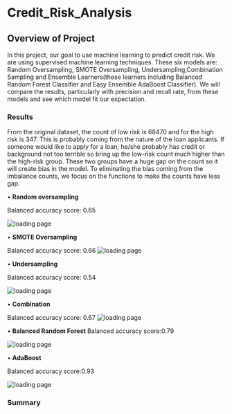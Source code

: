 # Credit_Risk_Analysis

## Overview of Project

In this project, our goal to use machine learning to predict credit risk. We are using supervised machine learning techniques. These six models are: Random Oversampling, SMOTE Oversampling, Undersampling,Combination Sampling and Ensemble Learners(these learners including Balanced Random Forest Classifier and Easy Ensemble AdaBoost Classifier). We will compare the results, particularly with precision and recall rate, from these models and see which model fit our expectation.

### Results

From the original dataset, the count of low risk is 68470 and for the high risk is 347. This is probably coming from the nature of the loan applicants. If someone would like to apply for a loan, he/she probably has credit or background not too terrible so bring up the low-risk count much higher than the high-risk group. These two groups have a huge gap on the count so it will create bias in the model. To eliminating the bias coming from the imbalance counts, we focus on the functions to make the counts have less gap.

•	**Random oversampling**

Balanced accuracy score: 0.65

![loading page]( https://github.com/jkmom/Credit_Risk_Analysis/blob/main/Resources/Ada_boost.png)

•	**SMOTE Oversampling**

Balanced accuracy score: 0.66
![loading page]( https://github.com/jkmom/Credit_Risk_Analysis/blob/main/Resources/SMOTE.png)

•	**Undersampling**

Balanced accuracy score: 0.54

![loading page](https://github.com/jkmom/Credit_Risk_Analysis/blob/main/Resources/Undersampling.png)

•	**Combination**

Balanced accuracy score: 0.67
![loading page](https://github.com/jkmom/Credit_Risk_Analysis/blob/main/Resources/Combination.png)

•	**Balanced Random Forest** 
Balanced accuracy score:0.79
 
![loading page]( https://github.com/jkmom/Credit_Risk_Analysis/blob/main/Resources/balanced_random_forest.png)

•	**AdaBoost**

Balanced accuracy score:0.93

![loading page]( https://github.com/jkmom/Credit_Risk_Analysis/blob/main/Resources/Ada_boost.png)



### Summary

